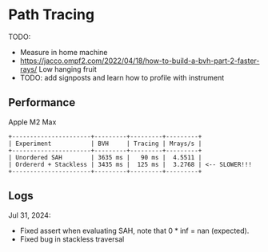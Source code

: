 # Path Tracing

TODO:
* Measure in home machine
* https://jacco.ompf2.com/2022/04/18/how-to-build-a-bvh-part-2-faster-rays/ 
  Low hanging fruit
* TODO: add signposts and learn how to profile with instrument

## Performance
Apple M2 Max
```
+----------------------+---------+---------+---------+
| Experiment           | BVH     | Tracing | Mrays/s |
+----------------------+---------+---------+---------+
| Unordered SAH        | 3635 ms |   90 ms |  4.5511 |
| Ordererd + Stackless | 3435 ms |  125 ms |  3.2768 | <-- SLOWER!!!
+----------------------+---------+---------+---------+
```

## Logs
Jul 31, 2024:
* Fixed assert when evaluating SAH, note that 0 * inf = nan (expected).
* Fixed bug in stackless traversal 
